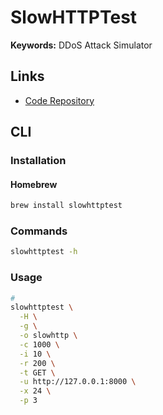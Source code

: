 # SlowHTTPTest

**Keywords:** DDoS Attack Simulator

## Links

- [Code Repository](https://github.com/shekyan/slowhttptest)

## CLI

### Installation

#### Homebrew

```sh
brew install slowhttptest
```

### Commands

```sh
slowhttptest -h
```

### Usage

```sh
#
slowhttptest \
  -H \
  -g \
  -o slowhttp \
  -c 1000 \
  -i 10 \
  -r 200 \
  -t GET \
  -u http://127.0.0.1:8000 \
  -x 24 \
  -p 3
```
